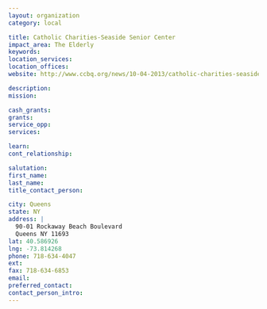 ```yaml
---
layout: organization
category: local

title: Catholic Charities-Seaside Senior Center
impact_area: The Elderly
keywords: 
location_services: 
location_offices: 
website: http://www.ccbq.org/news/10-04-2013/catholic-charities-seaside-senior-center-re-opened-new-location-nearly-one-year-afte

description: 
mission: 

cash_grants: 
grants: 
service_opp: 
services: 

learn: 
cont_relationship: 

salutation: 
first_name: 
last_name: 
title_contact_person: 

city: Queens
state: NY
address: |
  90-01 Rockaway Beach Boulevard  
  Queens NY 11693
lat: 40.586926
lng: -73.814268
phone: 718-634-4047
ext: 
fax: 718-634-6853
email: 
preferred_contact: 
contact_person_intro: 
---
```

